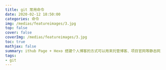 ```yaml
---
title: git 常用命令
date: 2020-02-12 18:50:00
categories: 命令
img: /medias/featureimages/3.jpg
top: false
cover: false
coverImg: /medias/featureimages/3.jpg
toc: true
mathjax: false
summary: ithub Page + Hexo 搭建个人博客的方式可以用来托管博客、项目官网等静态网页，具体的内容下面在文章内介绍。
tags:
- git
---
```


